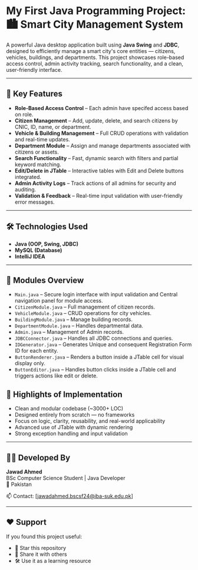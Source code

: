 
# My First Java Programming Project: 🏙️ Smart City Management System

A powerful Java desktop application built using **Java Swing** and **JDBC**, designed to efficiently manage a smart city's core entities — citizens, vehicles, buildings, and departments. This project showcases role-based access control, admin activity tracking, search functionality, and a clean, user-friendly interface.

---

## 🔑 Key Features

- **Role-Based Access Control** – Each admin have specifed access based on role.
- **Citizen Management** – Add, update, delete, and search citizens by CNIC, ID, name, or department.
- **Vehicle & Building Management** – Full CRUD operations with validation and real-time updates.
- **Department Module** – Assign and manage departments associated with citizens or assets.
- **Search Functionality** – Fast, dynamic search with filters and partial keyword matching.
- **Edit/Delete in JTable** – Interactive tables with Edit and Delete buttons integrated.
- **Admin Activity Logs** – Track actions of all admins for security and auditing.
- **Validation & Feedback** – Real-time input validation with user-friendly error messages.

---

## 🛠️ Technologies Used

- **Java (OOP, Swing, JDBC)**
- **MySQL (Database)**
- **IntelliJ IDEA**

---

## 📁 Modules Overview

- `Main.java` – Secure login interface with input validation and Central navigation panel for module access.
- `CitizenModule.java` – Full management of citizen records.
- `VehicleModule.java` – CRUD operations for city vehicles.
- `BuildingModule.java` – Manage building records.
- `DepartmentModule.java` – Handles departmental data.
- `Admin.java` – Management of Admin records.
- `JDBCConnector.java` – Handles all JDBC connections and queries.
- `IDGenerator.java` – Generates Unique and consequent Registration Form ID for each entity.
- `ButtonRenderer.java` – Renders a button inside a JTable cell for visual display only.
- `ButtonEditor.java` – Handles button clicks inside a JTable cell and triggers actions like edit or delete.


## 🚀 Highlights of Implementation

- Clean and modular codebase (~3000+ LOC)
- Designed entirely from scratch — no frameworks
- Focus on logic, clarity, reusability, and real-world applicability
- Advanced use of JTable with dynamic rendering
- Strong exception handling and input validation

---

## 👨‍💻 Developed By

**Jawad Ahmed**  
BSc Computer Science Student | Java Developer  
📍 Pakistan

📫 Contact: [jawadahmed.bscsf24@iba-suk.edu.pk]

---

## ❤️ Support

If you found this project useful:

- 🌟 Star this repository
- 📢 Share it with others
- 🛠️ Use it as a learning resource

